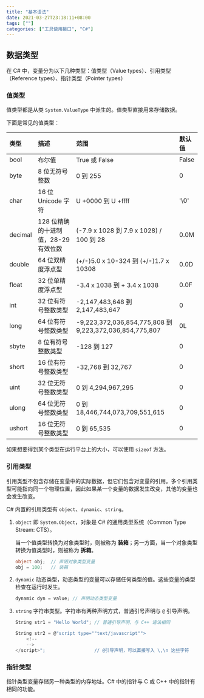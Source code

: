 ```yaml
---
title: "基本语法"
date: 2021-03-27T23:18:11+08:00
tags: [""]
categories: ["工具使用接口", "C#"]
---
```



## 数据类型

在 C# 中，变量分为以下几种类型：值类型（Value types）、引用类型（Reference types）、指针类型（Pointer types）

### 值类型

值类型都是从类 `System.ValueType` 中派生的。值类型直接用来存储数据。

下面是常见的值类型：

| 类型    | 描述                                 | 范围                                                    | 默认值 |
| :------ | :----------------------------------- | :------------------------------------------------------ | :----- |
| bool    | 布尔值                               | True 或 False                                           | False  |
| byte    | 8 位无符号整数                       | 0 到 255                                                | 0      |
| char    | 16 位 Unicode 字符                   | U +0000 到 U +ffff                                      | '\0'   |
| decimal | 128 位精确的十进制值，28-29 有效位数 | (-7.9 x 1028 到 7.9 x 1028) / 100 到 28                 | 0.0M   |
| double  | 64 位双精度浮点型                    | (+/-)5.0 x 10-324 到 (+/-)1.7 x 10308                   | 0.0D   |
| float   | 32 位单精度浮点型                    | -3.4 x 1038 到 + 3.4 x 1038                             | 0.0F   |
| int     | 32 位有符号整数类型                  | -2,147,483,648 到 2,147,483,647                         | 0      |
| long    | 64 位有符号整数类型                  | -9,223,372,036,854,775,808 到 9,223,372,036,854,775,807 | 0L     |
| sbyte   | 8 位有符号整数类型                   | -128 到 127                                             | 0      |
| short   | 16 位有符号整数类型                  | -32,768 到 32,767                                       | 0      |
| uint    | 32 位无符号整数类型                  | 0 到 4,294,967,295                                      | 0      |
| ulong   | 64 位无符号整数类型                  | 0 到 18,446,744,073,709,551,615                         | 0      |
| ushort  | 16 位无符号整数类型                  | 0 到 65,535                                             | 0      |

如果想要得到某个类型在运行平台上的大小，可以使用 `sizeof` 方法。

### 引用类型

引用类型不包含存储在变量中的实际数据，但它们包含对变量的引用。多个引用类型可能指向同一个物理位置，因此如果某一个变量的数据发生改变，其他的变量也会发生改变。

C# 内置的引用类型有 `object`、`dynamic`、`string`。

1. `object` 即 `System.Object`，对象是 C# 的通用类型系统（Common Type Stream: CTS）。

   当一个值类型转换为对象类型时，则被称为 **装箱**；另一方面，当一个对象类型转换为值类型时，则被称为 **拆箱**。

   ```c#
   object obj;	// 声明对象类型变量
   obj = 100;	// 装箱
   ```

2. `dynamic` 动态类型，动态类型的变量可以存储任何类型的值。这些变量的类型检查在运行时发生。

   ```c#
   dynamic dyn = value;	// 声明动态类型变量
   ```

3. `string` 字符串类型。字符串有两种声明方式，普通引号声明与 `@` 引导声明。

   ```c#
   String str1 = "Hello World"; // 普通引导声明，与 C++ 语法相同
   
   String str2 = @"script type=""text/javascript"">
       <!--
       -->
   </script>";					// @引导声明，可以直接写入 \,\n 这些字符
   ```

### 指针类型

指针类型变量存储另一种类型的内存地址。C# 中的指针与 C 或 C++ 中的指针有相同的功能。
